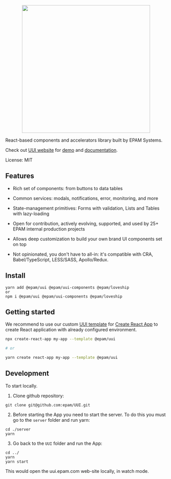 <p align="center">
  <a href="https://uui.epam.com">
    <img width="400" src="https://static.cdn.epam.com/uploads/690afa39a93c88c4dd13758fe1d869d5/EPM-UUI/Images/uui-logo-readme.svg">
  </a>
</p>

React-based components and accelerators library built by EPAM Systems.

Check out [UUI website](https://uui.epam.com) for [demo](https://uui.epam.com/demo) and [documentation](https://uui.epam.com/documents?id=overview&mode=doc&skin=UUI4_promo).

License: MIT

## Features

- Rich set of components: from buttons to data tables

- Common services: modals, notifications, error, monitoring, and more

- State-management primitives: Forms with validation, Lists and Tables with lazy-loading

- Open for contribution, actively evolving, supported, and used by 25+ EPAM internal production projects

- Allows deep customization to build your own brand UI components set on top

- Not opinionated, you don't have to all-in: it's compatible with CRA, Babel/TypeScript, LESS/SASS, Apollo/Redux.

## Install

```
yarn add @epam/uui @epam/uui-components @epam/loveship
or
npm i @epam/uui @epam/uui-components @epam/loveship
```

## Getting started

We recommend to use our custom [UUI template](https://www.npmjs.com/package/@epam/cra-template-uui) for [Create React App](https://reactjs.org/docs/create-a-new-react-app.html) to create React application with already configured environment.

```sh
npx create-react-app my-app --template @epam/uui

# or

yarn create react-app my-app --template @epam/uui
```


## Development

To start locally.

1. Clone github repository:

```
git clone git@github.com:epam/UUI.git
```

2. Before starting the App you need to start the server. To do this you must go to the `server` folder and run yarn:

```
cd ./server
yarn
```
3. Go back to the `UUI` folder and run the App:

```
cd ../
yarn
yarn start
```

This would open the uui.epam.com web-site locally, in watch mode.


